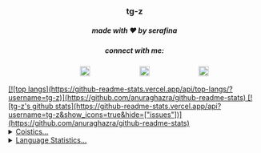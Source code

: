 <p align="center">
  <h3 align="center">tg-z</h3>
  <h5 align="center">made with ❤️ by serafina</h5>
  <h5 align="center">connect with me:</h5>
<p align="center">
&nbsp;&nbsp;&nbsp; &nbsp;&nbsp;&nbsp;&nbsp;&nbsp;
<a href="https://twitter.com/parasite______"><img src="https://img.icons8.com/android/24/000000/twitter.png" height="20px" width="20px"/></a>
&nbsp;&nbsp;&nbsp; &nbsp;&nbsp;&nbsp; &nbsp;&nbsp;&nbsp; &nbsp;&nbsp;&nbsp; &nbsp;&nbsp;&nbsp; &nbsp;&nbsp;&nbsp;
<a href="https://www.are.na/tg-z"><img src="https://d2hp0ptr16qg89.cloudfront.net/assets/127302a/touch-icon-iphone-retina.png" height="20px" width="20px"/></a>
&nbsp;&nbsp;&nbsp; &nbsp;&nbsp;&nbsp; &nbsp;&nbsp;&nbsp; &nbsp;&nbsp;&nbsp; &nbsp;&nbsp;&nbsp; &nbsp;&nbsp;&nbsp;
<a href="https://github.com/tg-z"><img src="https://img.icons8.com/material-sharp/24/000000/github.png" height="20px" width="20px"/>


</p>
[![top langs](https://github-readme-stats.vercel.app/api/top-langs/?username=tg-z)](https://github.com/anuraghazra/github-readme-stats)
  [![tg-z's github stats](https://github-readme-stats.vercel.app/api?username=tg-z&show_icons=true&hide=["issues"])](https://github.com/anuraghazra/github-readme-stats)

<details>
  <summary>Coistics...</summary>
  <p align = "center">
    <img src="https://github-readme-stats.vercel.app/api?username=tg&show_icons=true "/>
  </p>
</details>
<details>
  <summary>Language Statistics...</summary><br/>
  <p align = "center">
    <figure><embed src="https://wakatime.com/share/@a0fe3309-ca59-430f-a67d-5ba8d95a5b2c/c37fb75b-c407-4ddf-adfb-05902f337774.svg"></embed></figure>
  </p>
</details>
